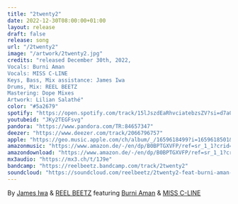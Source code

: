 ```yaml
---
title: "2twenty2"
date: 2022-12-30T08:00:00+01:00
layout: release
draft: false
release: song
url: "/2twenty2"
image: "/artwork/2twenty2.jpg"
credits: "released December 30th, 2022,
Vocals: Burni Aman
Vocals: MISS C-LINE
Keys, Bass, Mix assistance: James Iwa
Drums, Mix: REEL BEETZ
Mastering: Dope Mixes
Artwork: Lilian Salathé"
color: "#5a2679"
spotify: "https://open.spotify.com/track/15lJszdEaRhvciatebzsZV?si=d7a03e54598d4647"
youtubeid: "JKy2TEGFsvg"
pandora: "https://www.pandora.com/TR:84657347"
deezer: "https://www.deezer.com/track/2066796757"
apple: "https://geo.music.apple.com/ch/album/_/1659618499?i=1659618501&mt=1&app=music&ls=1&at=1000lHKX&ct=odesli_http&itscg=30200&itsct=odsl_m"
amazonmusic: "https://www.amazon.de/-/en/dp/B0BPTGXVFP/ref=sr_1_1?crid=27CCK1PX1D44A"
amazondownload: "https://www.amazon.de/-/en/dp/B0BPTGXVFP/ref=sr_1_1?crid=27CCK1PX1D44A"
mx3audio: "https://mx3.ch/t/1J9e"
bandcamp: "https://reelbeetz.bandcamp.com/track/2twenty2"
soundcloud: "https://soundcloud.com/reelbeetz/2twenty2-feat-burni-aman-miss-c-line"
---
```


By [James Iwa](https://www.instagram.com/james_iwa/) & [REEL BEETZ](https://reelbeetz.ch/) featuring [Burni Aman](http://www.burniaman.com/) & [MISS C-LINE](https://instagram.com/missclineofficial)